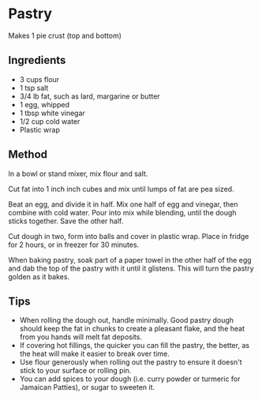 # Pastry

Makes 1 pie crust (top and bottom)

## Ingredients

- 3 cups flour
- 1 tsp salt
- 3/4 lb fat, such as lard, margarine or butter
- 1 egg, whipped
- 1 tbsp white vinegar
- 1/2 cup cold water
- Plastic wrap

## Method

In a bowl or stand mixer, mix flour and salt.

Cut fat into 1 inch inch cubes and mix until lumps of fat are pea sized.

Beat an egg, and divide it in half. Mix one half of egg and vinegar, then combine with cold water. Pour into mix while blending, until the dough sticks together. Save the other half.

Cut dough in two, form into balls and cover in plastic wrap. Place in fridge for 2 hours, or in freezer for 30 minutes.

When baking pastry, soak part of a paper towel in the other half of the egg and dab the top of the pastry with it until it glistens. This will turn the pastry golden as it bakes.

## Tips

- When rolling the dough out, handle minimally. Good pastry dough should keep the fat in chunks to create a pleasant flake, and the heat from you hands will melt fat deposits.
- If covering hot fillings, the quicker you can fill the pastry, the better, as the heat will make it easier to break over time.
- Use flour generously when rolling out the pastry to ensure it doesn't stick to your surface or rolling pin.
- You can add spices to your dough (i.e. curry powder or turmeric for Jamaican Patties), or sugar to sweeten it.
